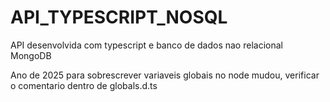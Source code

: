 # API_TYPESCRIPT_NOSQL
API desenvolvida com typescript e banco de dados nao relacional MongoDB

Ano de 2025 para sobrescrever variaveis globais no node mudou, verificar o comentario dentro de globals.d.ts